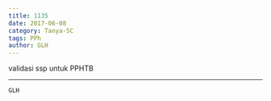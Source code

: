 ```yaml
---
title: 1135
date: 2017-06-08
category: Tanya-SC
tags: PPh
author: GLH
---
```


validasi ssp untuk PPHTB

---



`GLH`
